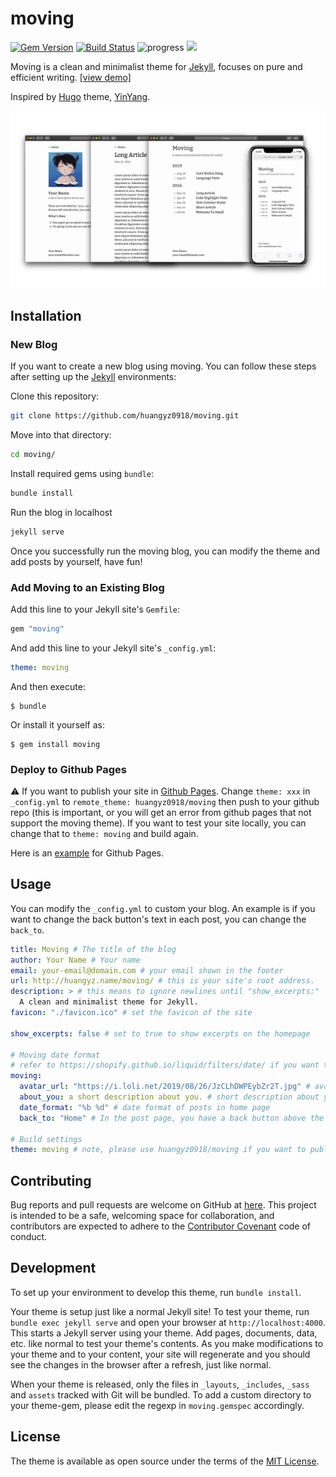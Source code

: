 # moving

[![Gem Version](https://badge.fury.io/rb/moving.svg)](https://badge.fury.io/rb/moving) [![Build Status](https://travis-ci.org/huangyz0918/moving.svg?branch=master)](https://travis-ci.org/huangyz0918/moving) ![progress](https://img.shields.io/badge/progress-releasing-blue.svg) ![](https://img.shields.io/gem/dt/moving)

Moving is a clean and minimalist theme for [Jekyll](https://jekyllrb.com/), focuses on pure and efficient writing. [[view demo]](http://huangyz.name/moving/) 

Inspired by [Hugo](https://gohugo.io/) theme, [YinYang](https://github.com/joway/hugo-theme-yinyang).

![](./github/banner.png)


## Installation

### New Blog
If you want to create a new blog using moving. You can follow these steps after setting up the [Jekyll](https://jekyllrb.com) environments:


Clone this repository: 
```bash
git clone https://github.com/huangyz0918/moving.git
```

Move into that directory:
```bash
cd moving/
```

Install required gems using `bundle`:
```bash
bundle install
```

Run the blog in localhost
```bash
jekyll serve
```

Once you successfully run the moving blog, you can modify the theme and add posts by yourself, have fun!

### Add Moving to an Existing Blog

Add this line to your Jekyll site's `Gemfile`:

```ruby
gem "moving"
```

And add this line to your Jekyll site's `_config.yml`:

```yaml
theme: moving
```

And then execute:

    $ bundle

Or install it yourself as:

    $ gem install moving

### Deploy to Github Pages

:warning: If you want to publish your site in [Github Pages](https://pages.github.com/). Change `theme: xxx` in `_config.yml` to `remote_theme: huangyz0918/moving` then push to your github repo (this is important, or you will get an error from github pages that not support the moving theme). If you want to test your site locally, you can change that to `theme: moving` and build again.

Here is an [example](https://github.com/huangyz0918/personal-page-blog) for Github Pages.


## Usage

You can modify the `_config.yml` to custom your blog. An example is if you want to change the back button's text in each post, you can change the `back_to`.

```yaml
title: Moving # The title of the blog
author: Your Name # Your name 
email: your-email@domain.com # your email shown in the footer
url: http://huangyz.name/moving/ # this is your site's root address.
description: > # this means to ignore newlines until "show_excerpts:"
  A clean and minimalist theme for Jekyll.
favicon: "./favicon.ico" # set the favicon of the site 

show_excerpts: false # set to true to show excerpts on the homepage
  
# Moving date format
# refer to https://shopify.github.io/liquid/filters/date/ if you want to customize this
moving:
  avatar_url: "https://i.loli.net/2019/08/26/JzCLhDWPEybZr2T.jpg" # avatar in about page
  about_you: a short description about you. # short description about you in about page
  date_format: "%b %d" # date format of posts in home page
  back_to: "Home" # In the post page, you have a back button above the title, you can custom the text by yourself.

# Build settings
theme: moving # note, please use huangyz0918/moving if you want to publish to Github Pages.
```



## Contributing

Bug reports and pull requests are welcome on GitHub at [here](https://github.com/huangyz0918/moving). This project is intended to be a safe, welcoming space for collaboration, and contributors are expected to adhere to the [Contributor Covenant](http://contributor-covenant.org) code of conduct.

## Development

To set up your environment to develop this theme, run `bundle install`.

Your theme is setup just like a normal Jekyll site! To test your theme, run `bundle exec jekyll serve` and open your browser at `http://localhost:4000`. This starts a Jekyll server using your theme. Add pages, documents, data, etc. like normal to test your theme's contents. As you make modifications to your theme and to your content, your site will regenerate and you should see the changes in the browser after a refresh, just like normal.

When your theme is released, only the files in `_layouts`, `_includes`, `_sass` and `assets` tracked with Git will be bundled.
To add a custom directory to your theme-gem, please edit the regexp in `moving.gemspec` accordingly.

## License

The theme is available as open source under the terms of the [MIT License](https://opensource.org/licenses/MIT).

